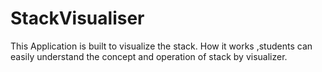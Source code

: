 # StackVisualiser
This Application is built to visualize the stack. How it works ,students can easily understand the concept and operation of stack by visualizer.

